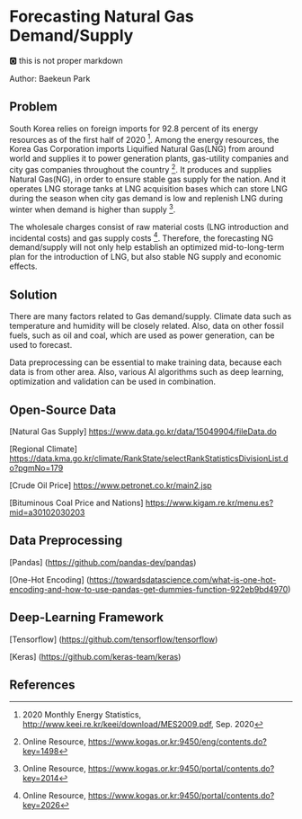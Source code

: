 # Forecasting Natural Gas Demand/Supply

:o2: this is not proper markdown

Author: Baekeun Park

## Problem

South Korea relies on foreign imports for 92.8 percent of its energy resources as of the first half of 2020 [^1]. Among the energy resources, the Korea Gas Corporation imports Liquified Natural Gas(LNG) from around world and supplies it to power generation plants, gas-utility companies and city gas companies throughout the country [^2]. It produces and supplies Natural Gas(NG), in order to ensure stable gas supply for the nation. And it operates LNG storage tanks at LNG acquisition bases which can store LNG during the season when city gas demand is low and replenish LNG during winter when demand is higher than supply [^3]. 

The wholesale charges consist of raw material costs (LNG introduction and incidental costs) and gas supply costs [^4]. Therefore, the forecasting NG demand/supply will not only help establish an optimized mid-to-long-term plan for the introduction of LNG, but also stable NG supply and economic effects.

## Solution

There are many factors related to Gas demand/supply. Climate data such as temperature and humidity will be closely related. Also, data on other fossil fuels, such as oil and coal, which are used as power generation, can be used to forecast. 

Data preprocessing can be essential to make training data, because each data is from other area. Also, various AI algorithms such as deep learning, optimization and validation can be used in combination. 

## Open-Source Data

[Natural Gas Supply] https://www.data.go.kr/data/15049904/fileData.do

[Regional Climate] https://data.kma.go.kr/climate/RankState/selectRankStatisticsDivisionList.do?pgmNo=179

[Crude Oil Price] https://www.petronet.co.kr/main2.jsp

[Bituminous Coal Price and Nations] https://www.kigam.re.kr/menu.es?mid=a30102030203

## Data Preprocessing

[Pandas] (https://github.com/pandas-dev/pandas)

[One-Hot Encoding] (https://towardsdatascience.com/what-is-one-hot-encoding-and-how-to-use-pandas-get-dummies-function-922eb9bd4970)

## Deep-Learning Framework

[Tensorflow] (https://github.com/tensorflow/tensorflow)

[Keras] (https://github.com/keras-team/keras)

## References

[^1]: 2020 Monthly Energy Statistics, http://www.keei.re.kr/keei/download/MES2009.pdf, Sep. 2020

[^2]: Online Resource, https://www.kogas.or.kr:9450/eng/contents.do?key=1498

[^3]: Online Resource, https://www.kogas.or.kr:9450/portal/contents.do?key=2014

[^4]: Online Resource, https://www.kogas.or.kr:9450/portal/contents.do?key=2026